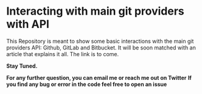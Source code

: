 # Interacting with main git providers with API

This Repository is meant to show some basic interactions with the main git providers API: Github, GitLab and Bitbucket.
It will be soon matched with an article that explains it all. The link is to come.

**Stay Tuned.**

**For any further question, you can email me or reach me out on Twitter**
**If you find any bug or error in the code feel free to open an issue**
